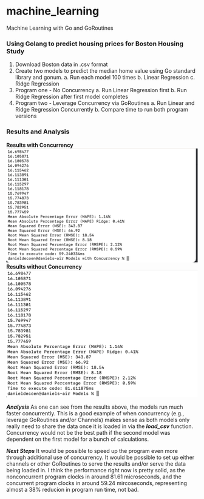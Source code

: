 # machine_learning
Machine Learning with Go and GoRoutines

### Using Golang to predict housing prices for Boston Housing Study
1. Download Boston data in .csv format
2. Create two models to predict the median home value using Go standard library and gonum. 
    a. Run each model 100 times 
    b. Linear Regression
    c. Ridge Regression
3. Program one - No Concurrency
    a. Run Linear Regression first
    b. Run Ridge Regression after first model completes
4. Program two - Leverage Concurrency via GoRoutines 
    a. Run Linear and Ridge Regression Concurrently
    b. Compare time to run both program versions

### Results and Analysis
**Results with Concurrency**
![results](Results_with_Concurrency.png) 
**Results without Concurrency**
![resultswo](Results_without_Concurrency.png)

***Analysis***
As one can see from the results above, the models run much faster concurrently. This is a good example of when concurrency (e.g., leverage GoRoutines and/or Channels) makes sense as both models only really need to share the data once it is loaded in via the ***load_csv*** function. Concurrency would not be the best path if the second model was dependent on the first model for a bunch of calculations.

***Next Steps***
It would be possible to speed up the program even more through additional use of concurrency. It would be possible to set up either channels or other GoRoutines to serve the results and/or serve the data being loaded in. I think the performance right now is pretty solid, as the nonconcurrent program clocks in around 81.61 microseconds, and the concurrent program clocks in around 59.24 mircoseconds, representing almost a 38% reducion in program run time, not bad.


